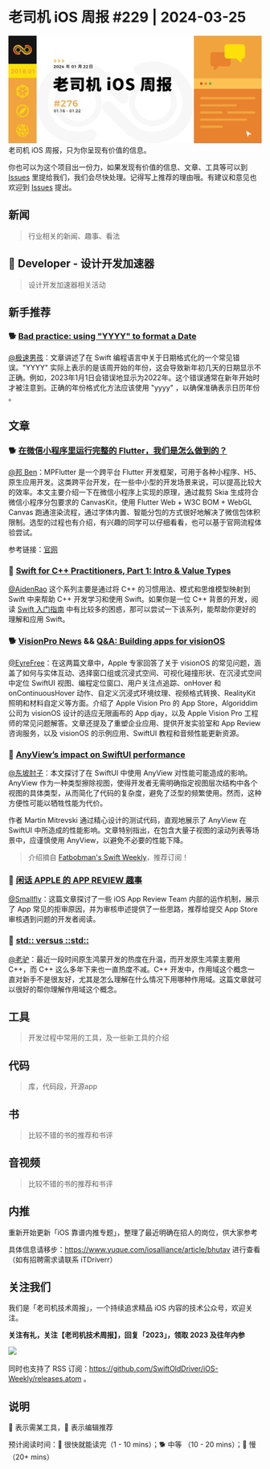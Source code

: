 # 老司机 iOS 周报 #229 | 2024-03-25

![ios-weekly](https://github.com/SwiftOldDriver/iOS-Weekly/blob/master/assets/weekly-header/276.jpg?raw=true)
老司机 iOS 周报，只为你呈现有价值的信息。

你也可以为这个项目出一份力，如果发现有价值的信息、文章、工具等可以到 [Issues](https://github.com/SwiftOldDriver/iOS-Weekly/issues) 里提给我们，我们会尽快处理。记得写上推荐的理由哦。有建议和意见也欢迎到 [Issues](https://github.com/SwiftOldDriver/iOS-Weekly/issues) 提出。

## 新闻

> 行业相关的新闻、趣事、看法

##  Developer - 设计开发加速器

> 设计开发加速器相关活动

## 新手推荐

### 🐕 [Bad practice: using "YYYY" to format a Date](https://www.swiftwithvincent.com/blog/bad-practice-using-yyyy-to-format-a-date)

[@极速男孩](https://github.com/ztlyyznf001)：文章讲述了在 Swift 编程语言中关于日期格式化的一个常见错误。"YYYY" 实际上表示的是该周开始的年份，这会导致新年初几天的日期显示不正确。例如，2023年1月1日会错误地显示为2022年。这个错误通常在新年开始时才被注意到。正确的年份格式化方法应该使用 "yyyy" ，以确保准确表示日历年份​​。

## 文章


### 🐕 [在微信小程序里运行完整的 Flutter，我们是怎么做到的？](https://juejin.cn/post/7324923422295670834)

[@邦 Ben](https://github.com/linwenbang)：MPFlutter 是一个跨平台 Flutter 开发框架，可用于各种小程序、H5、原生应用开发。这类跨平台开发，在一些中小型的开发场景来说，可以提高比较大的效率。本文主要介绍一下在微信小程序上实现的原理，通过裁剪 Skia 生成符合微信小程序分包要求的 CanvasKit，使用 Flutter Web + W3C BOM + WebGL Canvas 跑通渲染流程，通过字体内置、智能分包的方式很好地解决了微信包体积限制。选型的过程也有介绍，有兴趣的同学可以仔细看看，也可以基于官网流程体验尝试。

参考链接：[官网](https://mpflutter.com/zh/)

### 🐢 [Swift for C++ Practitioners, Part 1: Intro & Value Types](https://www.douggregor.net/posts/swift-for-cxx-practioners-value-types/)

[@AidenRao](https://weibo.com/AidenRao) 这个系列主要是通过将 C++ 的习惯用法、模式和思维模型映射到 Swift 中来帮助 C++ 开发学习和使用 Swift。如果你是一位 C++ 背景的开发，阅读 [Swift 入门指南](https://www.swift.org/getting-started/) 中有比较多的困惑，那可以尝试一下该系列，能帮助你更好的理解和应用 Swift。

### 🐕 [VisionPro News](https://developer.apple.com/news/?id=8fppguuh) && [Q&A: Building apps for visionOS](https://developer.apple.com/news/?id=prl6dp5r)

[@EyreFree](https://github.com/EyreFree)：在这两篇文章中，Apple 专家回答了关于 visionOS 的常见问题，涵盖了如何与实体互动、选择窗口组或沉浸式空间、可视化碰撞形状、在沉浸式空间中定位 SwiftUI 视图、编程定位窗口、用户关注点追踪、onHover 和 onContinuousHover 动作、自定义沉浸式环境纹理、视频格式转换、RealityKit 照明和材料自定义等方面。介绍了 Apple Vision Pro 的 App Store，Algoriddim 公司为 visionOS 设计的适应无限画布的 App djay，以及 Apple Vision Pro 工程师的常见问题解答。文章还提及了重塑企业应用、提供开发实验室和 App Review 咨询服务，以及 visionOS 的示例应用、SwiftUI 教程和音频性能更新资源。

### 🐎 [AnyView’s impact on SwiftUI performance](https://martinmitrevski.com/2024/01/02/anyviews-impact-on-swiftui-performance/)

[@东坡肘子](https://github.com/fatbobman)：本文探讨了在 SwiftUI 中使用 AnyView 对性能可能造成的影响。AnyView 作为一种类型擦除视图，使得开发者无需明确指定视图层次结构中各个视图的具体类型，从而简化了代码的复杂度，避免了泛型的频繁使用。然而，这种方便性可能以牺牲性能为代价。

作者 Martin Mitrevski 通过精心设计的测试代码，直观地展示了 AnyView 在 SwiftUI 中所造成的性能影响。文章特别指出，在包含大量子视图的滚动列表等场景中，应谨慎使用 AnyView，以避免不必要的性能下降。

> 介绍摘自 [Fatbobman's Swift Weekly](https://fatbobman.substack.com/p/fatbobmans-swift-weekly-014)，推荐订阅！

### 🐎 [闲话 APPLE 的 APP REVIEW 趣事](https://sketchk.xyz/posts/secret-of-app-review-team)
[@Smallfly](https://github.com/iostalks)：这篇文章探讨了一些 iOS App Review Team 内部的运作机制，展示了 App 常见的拒审原因，并为审核申述提供了一些思路，推荐给提交 App Store 审核遇到问题的开发者阅读。

### 🐎 [std:: versus ::std::](https://mp.weixin.qq.com/s/QwhBdUZbmGFiUP_ssomXUQ)

[@老驴](https://weibo.com/u/6090610445)：最近一段时间原生鸿蒙开发的热度在升温，而开发原生鸿蒙主要用 C++，而 C++ 这么多年下来也一直热度不减。C++ 开发中，作用域这个概念一直对新手不是很友好，尤其是怎么理解在什么情况下用哪种作用域。这篇文章就可以很好的帮你理解作用域这个概念。

## 工具

> 开发过程中常用的工具，及一些新工具的介绍

## 代码

> 库，代码段，开源app

## 书

> 比较不错的书的推荐和书评

## 音视频

> 比较不错的书的推荐和书评

## 内推

重新开始更新「iOS 靠谱内推专题」，整理了最近明确在招人的岗位，供大家参考

具体信息请移步：https://www.yuque.com/iosalliance/article/bhutav 进行查看（如有招聘需求请联系 iTDriverr）

## 关注我们

我们是「老司机技术周报」，一个持续追求精品 iOS 内容的技术公众号，欢迎关注。

**关注有礼，关注【老司机技术周报】，回复「2023」，领取 2023 及往年内参**

![](https://github.com/SwiftOldDriver/iOS-Weekly/blob/master/assets/qrcode_for_wechat.jpg?raw=true)

同时也支持了 RSS 订阅：https://github.com/SwiftOldDriver/iOS-Weekly/releases.atom 。

## 说明

🚧 表示需某工具，🌟 表示编辑推荐

预计阅读时间：🐎 很快就能读完（1 - 10 mins）；🐕 中等 （10 - 20 mins）；🐢 慢（20+ mins）

